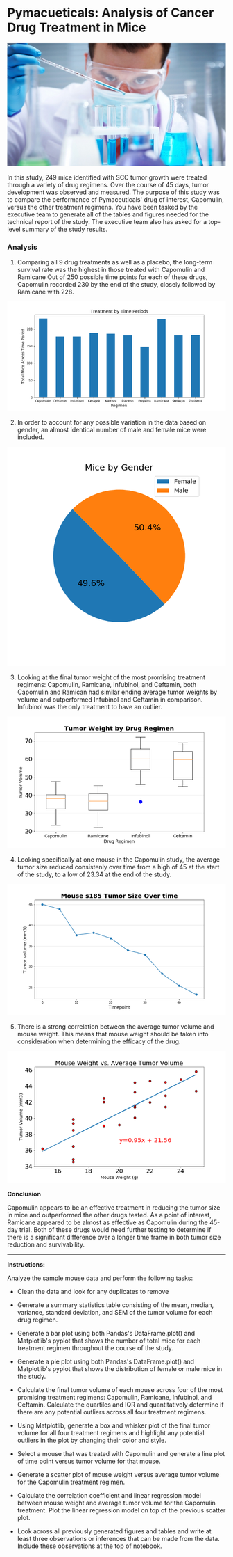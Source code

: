 # Pymacueticals: Analysis of Cancer Drug Treatment in Mice

![Laboratory](images/Laboratory.jpg)

In this study, 249 mice identified with SCC tumor growth were treated through a variety of drug regimens. Over the course of 45 days, tumor development was observed and measured. The purpose of this study was to compare the performance of Pymaceuticals' drug of interest, Capomulin, versus the other treatment regimens. You have been tasked by the executive team to generate all of the tables and figures needed for the technical report of the study. The executive team also has asked for a top-level summary of the study results.

### Analysis

1. Comparing all 9 drug treatments as well as a placebo, the long-term survival rate was the highest in those treated with Capomulin and Ramicane Out of 250 possible time points for each of these drugs, Capomulin recorded 230 by the end of the study, closely followed by Ramicane with 228.


![Mouse Survival Rate Across Treatments](images/Time_Periods.png)


2. In order to account for any possible variation in the data based on gender, an almost identical number of male and female mice were included.

![Gender of Mice](images/Gender.png)


3. Looking at the final tumor weight of the most promising treatment regimens: Capomulin, Ramicane, Infubinol, and Ceftamin, both Capomulin and Ramican had similar ending average tumor weights by volume and outperformed Infubinol and Ceftamin in comparison. Infubinol was the only treatment to have an outlier. 

![Tumor Weight](images/Tumor_Weight.png)


4. Looking specifically at one mouse in the Capomulin study, the average tumor size reduced consistenly over time from a high of 45 at the start of the study, to a low of 23.34 at the end of the study.

![Tumor Size of Mouse s185](images/Tumor_Size.png)


5. There is a strong correlation between the average tumor volume and mouse weight. This means that mouse weight should be taken into consideration when determining the efficacy of the drug.

![Mouse Weight vs Tumor Volume](images/Tumor_Scatter.png)


**Conclusion**

Capomulin appears to be an effective treatment in reducing the tumor size in mice and outperformed the other drugs tested. As a point of interest, Ramicane appeared to be almost as effective as Capomulin during the 45-day trial. Both of these drugs would need further testing to determine if there is a significant difference over a longer time frame in both tumor size reduction and survivability.


------------------------------------
**Instructions:**

Analyze the sample mouse data and perform the following tasks:


* Clean the data and look for any duplicates to remove

* Generate a summary statistics table consisting of the mean, median, variance, standard deviation, and SEM of the tumor volume for each drug regimen.


* Generate a bar plot using both Pandas's DataFrame.plot() and Matplotlib's pyplot that shows the number of total mice for each treatment regimen throughout the course of the study.


* Generate a pie plot using both Pandas's DataFrame.plot() and Matplotlib's pyplot that shows the distribution of female or male mice in the study.

* Calculate the final tumor volume of each mouse across four of the most promising treatment regimens: Capomulin, Ramicane, Infubinol, and Ceftamin. Calculate the quartiles and IQR and quantitatively determine if there are any potential outliers across all four treatment regimens.


* Using Matplotlib, generate a box and whisker plot of the final tumor volume for all four treatment regimens and highlight any potential outliers in the plot by changing their color and style.


* Select a mouse that was treated with Capomulin and generate a line plot of time point versus tumor volume for that mouse.


* Generate a scatter plot of mouse weight versus average tumor volume for the Capomulin treatment regimen.


* Calculate the correlation coefficient and linear regression model between mouse weight and average tumor volume for the Capomulin treatment. Plot the linear regression model on top of the previous scatter plot.


* Look across all previously generated figures and tables and write at least three observations or inferences that can be made from the data. Include these observations at the top of notebook.